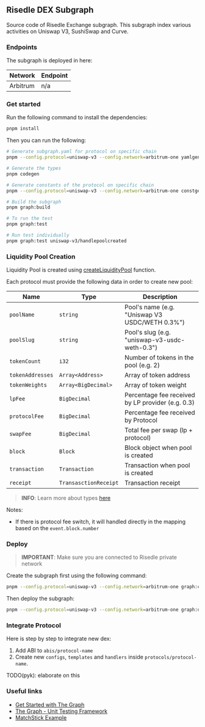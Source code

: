 ## Risedle DEX Subgraph

Source code of Risedle Exchange subgraph. This subgraph index various
activities on Uniswap V3, SushiSwap and Curve.

### Endpoints

The subgraph is deployed in here:

| Network  | Endpoint |
| -------- | -------- |
| Arbitrum | n/a      |

### Get started

Run the following command to install the dependencies:

```bash
pnpm install
```

Then you can run the following:

```sh
# Generate subgraph.yaml for protocol on specific chain
pnpm --config.protocol=uniswap-v3 --config.network=arbitrum-one yamlgen

# Generate the types
pnpm codegen

# Generate constants of the protocol on specific chain
pnpm --config.protocol=uniswap-v3 --config.network=arbitrum-one constgen

# Build the subgraph
pnpm graph:build

# To run the test
pnpm graph:test

# Run test individually
pnpm graph:test uniswap-v3/handlepoolcreated
```

### Liquidity Pool Creation

Liquidity Pool is created using
[createLiquidityPool](./shared/entities/createLiquidityPool.ts) function.

Each protocol must provide the following data in order to create new pool:

| Name             | Type                  | Description                                       |
| ---------------- | --------------------- | ------------------------------------------------- |
| `poolName`       | `string`              | Pool's name (e.g. "Uniswap V3 USDC/WETH 0.3%")    |
| `poolSlug`       | `string`              | Pool's slug (e.g. "uniswap-v3-usdc-weth-0.3")     |
| `tokenCount`     | `i32`                 | Number of tokens in the pool (e.g. 2)             |
| `tokenAddresses` | `Array<Address>`      | Array of token address                            |
| `tokenWeights`   | `Array<BigDecimal>`   | Array of token weight                             |
| `lpFee`          | `BigDecimal`          | Percentage fee received by LP provider (e.g. 0.3) |
| `protocolFee`    | `BigDecimal`          | Percentage fee received by Protocol               |
| `swapFee`        | `BigDecimal`          | Total fee per swap (lp + protocol)                |
| `block`          | `Block`               | Block object when pool is created                 |
| `transaction`    | `Transaction`         | Transaction when pool is created                  |
| `receipt`        | `TransasctionReceipt` | Transaction receipt                               |

> **INFO**: Learn more about types
> [here](https://thegraph.com/docs/en/developing/assemblyscript-api/#ethereum-api)

Notes:

-   If there is protocol fee switch, it will handled directly in the mapping
    based on the `event.block.number`

### Deploy

> **IMPORTANT**: Make sure you are connected to Risedle private network

Create the subgraph first using the following command:

```sh
pnpm --config.protocol=uniswap-v3 --config.network=arbitrum-one graph:create
```

Then deploy the subgraph:

```sh
pnpm --config.protocol=uniswap-v3 --config.network=arbitrum-one graph:deploy
```

### Integrate Protocol

Here is step by step to integrate new dex:

1. Add ABI to `abis/protocol-name`
2. Create new `configs`, `templates` and `handlers` inside
   `protocols/protocol-name`.

TODO(pyk): elaborate on this

### Useful links

-   [Get Started with The Graph](https://thegraph.com/docs/en/)
-   [The Graph - Unit Testing Framework](https://thegraph.com/docs/en/developer/matchstick/)
-   [MatchStick Example](https://github.com/LimeChain/demo-subgraph#readme)
